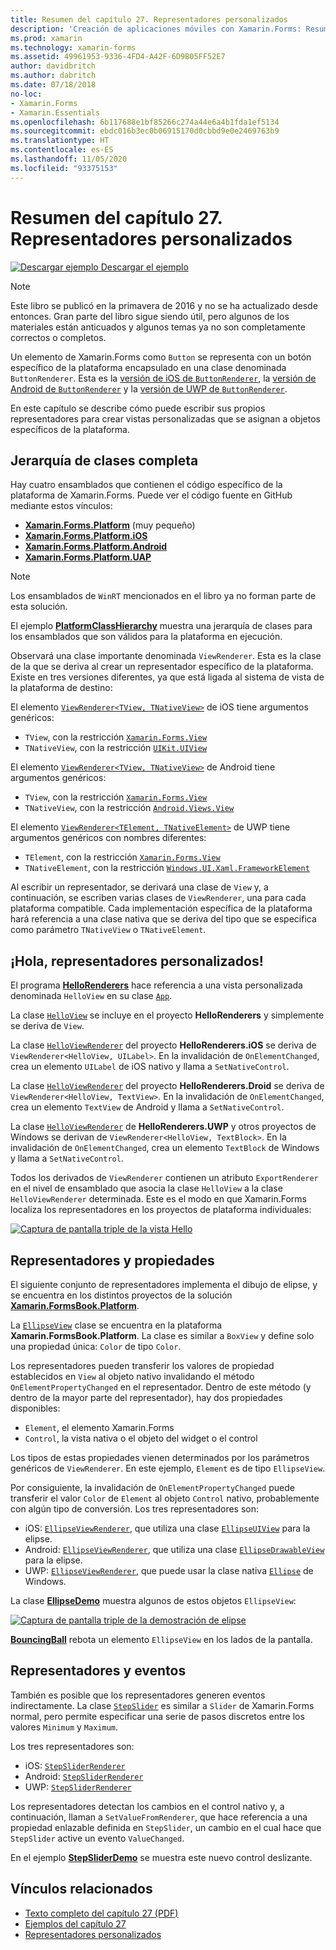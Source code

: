 ```yaml
---
title: Resumen del capítulo 27. Representadores personalizados
description: 'Creación de aplicaciones móviles con Xamarin.Forms: Resumen del capítulo 27. Representadores personalizados'
ms.prod: xamarin
ms.technology: xamarin-forms
ms.assetid: 49961953-9336-4FD4-A42F-6D9B05FF52E7
author: davidbritch
ms.author: dabritch
ms.date: 07/18/2018
no-loc:
- Xamarin.Forms
- Xamarin.Essentials
ms.openlocfilehash: 6b117688e1bf85266c274a44e6a4b1fda1ef5134
ms.sourcegitcommit: ebdc016b3ec0b06915170d0cbbd9e0e2469763b9
ms.translationtype: HT
ms.contentlocale: es-ES
ms.lasthandoff: 11/05/2020
ms.locfileid: "93375153"
---
```

# <a name="summary-of-chapter-27-custom-renderers"></a>Resumen del capítulo 27. Representadores personalizados

[![Descargar ejemplo](~/media/shared/download.png) Descargar el ejemplo](https://github.com/xamarin/xamarin-forms-book-samples/tree/master/Chapter27)

> [!NOTE]
> Este libro se publicó en la primavera de 2016 y no se ha actualizado desde entonces. Gran parte del libro sigue siendo útil, pero algunos de los materiales están anticuados y algunos temas ya no son completamente correctos o completos.

Un elemento de Xamarin.Forms como `Button` se representa con un botón específico de la plataforma encapsulado en una clase denominada `ButtonRenderer`.  Esta es la [versión de iOS de `ButtonRenderer`](https://github.com/xamarin/Xamarin.Forms/blob/master/Xamarin.Forms.Platform.iOS/Renderers/ButtonRenderer.cs), la [versión de Android de `ButtonRenderer`](https://github.com/xamarin/Xamarin.Forms/blob/master/Xamarin.Forms.Platform.Android/Renderers/ButtonRenderer.cs) y la [versión de UWP de `ButtonRenderer`](https://github.com/xamarin/Xamarin.Forms/blob/master/Xamarin.Forms.Platform.UAP/ButtonRenderer.cs).

En este capítulo se describe cómo puede escribir sus propios representadores para crear vistas personalizadas que se asignan a objetos específicos de la plataforma.

## <a name="the-complete-class-hierarchy"></a>Jerarquía de clases completa

Hay cuatro ensamblados que contienen el código específico de la plataforma de Xamarin.Forms.
Puede ver el código fuente en GitHub mediante estos vínculos:

- [ **Xamarin.Forms.Platform**](https://github.com/xamarin/Xamarin.Forms/tree/master/Xamarin.Forms.Platform) (muy pequeño)
- [ **Xamarin.Forms.Platform.iOS**](https://github.com/xamarin/Xamarin.Forms/tree/master/Xamarin.Forms.Platform.iOS)
- [ **Xamarin.Forms.Platform.Android**](https://github.com/xamarin/Xamarin.Forms/tree/master/Xamarin.Forms.Platform.Android)
- [ **Xamarin.Forms.Platform.UAP**](https://github.com/xamarin/Xamarin.Forms/tree/master/Xamarin.Forms.Platform.UAP)

> [!NOTE]
> Los ensamblados de `WinRT` mencionados en el libro ya no forman parte de esta solución.

El ejemplo [**PlatformClassHierarchy**](https://github.com/xamarin/xamarin-forms-book-samples/tree/master/Chapter27/PlatformClassHierarchy) muestra una jerarquía de clases para los ensamblados que son válidos para la plataforma en ejecución.

Observará una clase importante denominada `ViewRenderer`. Esta es la clase de la que se deriva al crear un representador específico de la plataforma. Existe en tres versiones diferentes, ya que está ligada al sistema de vista de la plataforma de destino:

El elemento [`ViewRenderer<TView, TNativeView>`](https://github.com/xamarin/Xamarin.Forms/blob/master/Xamarin.Forms.Platform.iOS/ViewRenderer.cs#L25) de iOS tiene argumentos genéricos:

- `TView`, con la restricción [`Xamarin.Forms.View`](xref:Xamarin.Forms.View)
- `TNativeView`, con la restricción [`UIKit.UIView`](xref:UIKit.UIView)

El elemento [`ViewRenderer<TView, TNativeView>`](https://github.com/xamarin/Xamarin.Forms/blob/master/Xamarin.Forms.Platform.Android/ViewRenderer.cs#L17) de Android tiene argumentos genéricos:

- `TView`, con la restricción [`Xamarin.Forms.View`](xref:Xamarin.Forms.View)
- `TNativeView`, con la restricción [`Android.Views.View`](xref:Android.Views.View)

El elemento [`ViewRenderer<TElement, TNativeElement>`](https://github.com/xamarin/Xamarin.Forms/blob/master/Xamarin.Forms.Platform.UAP/ViewRenderer.cs#L6) de UWP tiene argumentos genéricos con nombres diferentes:

- `TElement`, con la restricción [`Xamarin.Forms.View`](xref:Xamarin.Forms.View)
- `TNativeElement`, con la restricción [`Windows.UI.Xaml.FrameworkElement`](/uwp/api/Windows.UI.Xaml.FrameworkElement)

Al escribir un representador, se derivará una clase de `View` y, a continuación, se escriben varias clases de `ViewRenderer`, una para cada plataforma compatible. Cada implementación específica de la plataforma hará referencia a una clase nativa que se deriva del tipo que se especifica como parámetro `TNativeView` o `TNativeElement`.

## <a name="hello-custom-renderers"></a>¡Hola, representadores personalizados!

El programa [**HelloRenderers**](https://github.com/xamarin/xamarin-forms-book-samples/tree/master/Chapter27/HelloRenderers) hace referencia a una vista personalizada denominada `HelloView` en su clase [`App`](https://github.com/xamarin/xamarin-forms-book-samples/blob/master/Chapter27/HelloRenderers/HelloRenderers/HelloRenderers/App.cs).

La clase [`HelloView`](https://github.com/xamarin/xamarin-forms-book-samples/blob/master/Chapter27/HelloRenderers/HelloRenderers/HelloRenderers/HelloView.cs) se incluye en el proyecto **HelloRenderers** y simplemente se deriva de `View`.

La clase [`HelloViewRenderer`](https://github.com/xamarin/xamarin-forms-book-samples/blob/master/Chapter27/HelloRenderers/HelloRenderers/HelloRenderers.iOS/HelloViewRenderer.cs) del proyecto **HelloRenderers.iOS** se deriva de `ViewRenderer<HelloView, UILabel>`. En la invalidación de `OnElementChanged`, crea un elemento `UILabel` de iOS nativo y llama a `SetNativeControl`.

La clase [`HelloViewRenderer`](https://github.com/xamarin/xamarin-forms-book-samples/blob/master/Chapter27/HelloRenderers/HelloRenderers/HelloRenderers.Droid/HelloViewRenderer.cs) del proyecto **HelloRenderers.Droid** se deriva de `ViewRenderer<HelloView, TextView>`. En la invalidación de `OnElementChanged`, crea un elemento `TextView` de Android y llama a `SetNativeControl`.

La clase [`HelloViewRenderer`](https://github.com/xamarin/xamarin-forms-book-samples/blob/master/Chapter27/HelloRenderers/HelloRenderers/HelloRenderers.UWP/HelloViewRenderer.cs) de **HelloRenderers.UWP** y otros proyectos de Windows se derivan de `ViewRenderer<HelloView, TextBlock>`. En la invalidación de `OnElementChanged`, crea un elemento `TextBlock` de Windows y llama a `SetNativeControl`.

Todos los derivados de `ViewRenderer` contienen un atributo `ExportRenderer` en el nivel de ensamblado que asocia la clase `HelloView` a la clase `HelloViewRenderer` determinada. Este es el modo en que Xamarin.Forms localiza los representadores en los proyectos de plataforma individuales:

[![Captura de pantalla triple de la vista Hello](images/ch27fg02-small.png "Representadores personalizados")](images/ch27fg02-large.png#lightbox "Representadores personalizados")

## <a name="renderers-and-properties"></a>Representadores y propiedades

El siguiente conjunto de representadores implementa el dibujo de elipse, y se encuentra en los distintos proyectos de la solución [ **Xamarin.FormsBook.Platform**](https://github.com/xamarin/xamarin-forms-book-samples/tree/master/Libraries/Xamarin.FormsBook.Platform).

La [`EllipseView`](https://github.com/xamarin/xamarin-forms-book-samples/blob/master/Libraries/Xamarin.FormsBook.Platform/Xamarin.FormsBook.Platform/EllipseView.cs) clase se encuentra en la plataforma **Xamarin.FormsBook.Platform**. La clase es similar a `BoxView` y define solo una propiedad única: `Color` de tipo `Color`.

Los representadores pueden transferir los valores de propiedad establecidos en `View` al objeto nativo invalidando el método `OnElementPropertyChanged` en el representador. Dentro de este método (y dentro de la mayor parte del representador), hay dos propiedades disponibles:

- `Element`, el elemento Xamarin.Forms
- `Control`, la vista nativa o el objeto del widget o el control

Los tipos de estas propiedades vienen determinados por los parámetros genéricos de `ViewRenderer`. En este ejemplo, `Element` es de tipo `EllipseView`.

Por consiguiente, la invalidación de `OnElementPropertyChanged` puede transferir el valor `Color` de `Element` al objeto `Control` nativo, probablemente con algún tipo de conversión. Los tres representadores son:

- iOS: [`EllipseViewRenderer`](https://github.com/xamarin/xamarin-forms-book-samples/blob/master/Libraries/Xamarin.FormsBook.Platform/Xamarin.FormsBook.Platform.iOS/EllipseViewRenderer.cs), que utiliza una clase [`EllipseUIView`](https://github.com/xamarin/xamarin-forms-book-samples/blob/master/Libraries/Xamarin.FormsBook.Platform/Xamarin.FormsBook.Platform.iOS/EllipseUIView.cs) para la elipse.
- Android: [`EllipseViewRenderer`](https://github.com/xamarin/xamarin-forms-book-samples/blob/master/Libraries/Xamarin.FormsBook.Platform/Xamarin.FormsBook.Platform.Android/EllipseViewRenderer.cs), que utiliza una clase [`EllipseDrawableView`](https://github.com/xamarin/xamarin-forms-book-samples/blob/master/Libraries/Xamarin.FormsBook.Platform/Xamarin.FormsBook.Platform.Android/EllipseDrawableView.cs) para la elipse.
- UWP: [`EllipseViewRenderer`](https://github.com/xamarin/xamarin-forms-book-samples/blob/master/Libraries/Xamarin.FormsBook.Platform/Xamarin.FormsBook.Platform.WinRT/EllipseViewRenderer.cs), que puede usar la clase nativa [`Ellipse`](/uwp/api/Windows.UI.Xaml.Shapes.Ellipse) de Windows.

La clase [**EllipseDemo**](https://github.com/xamarin/xamarin-forms-book-samples/tree/master/Chapter27/EllipseDemo) muestra algunos de estos objetos `EllipseView`:

[![Captura de pantalla triple de la demostración de elipse](images/ch27fg03-small.png "Representadores personalizados de EllipseView")](images/ch27fg03-large.png#lightbox "Representadores personalizados de EllipseView")

[**BouncingBall**](https://github.com/xamarin/xamarin-forms-book-samples/tree/master/Chapter27/BouncingBall) rebota un elemento `EllipseView` en los lados de la pantalla.

## <a name="renderers-and-events"></a>Representadores y eventos

También es posible que los representadores generen eventos indirectamente. La clase [`StepSlider`](https://github.com/xamarin/xamarin-forms-book-samples/blob/master/Libraries/Xamarin.FormsBook.Platform/Xamarin.FormsBook.Platform/StepSlider.cs) es similar a `Slider` de Xamarin.Forms normal, pero permite especificar una serie de pasos discretos entre los valores `Minimum` y `Maximum`.

Los tres representadores son:

- iOS: [`StepSliderRenderer`](https://github.com/xamarin/xamarin-forms-book-samples/blob/master/Libraries/Xamarin.FormsBook.Platform/Xamarin.FormsBook.Platform.iOS/StepSliderRenderer.cs)
- Android: [`StepSliderRenderer`](https://github.com/xamarin/xamarin-forms-book-samples/blob/master/Libraries/Xamarin.FormsBook.Platform/Xamarin.FormsBook.Platform.Android/StepSliderRenderer.cs)
- UWP: [`StepSliderRenderer`](https://github.com/xamarin/xamarin-forms-book-samples/blob/master/Libraries/Xamarin.FormsBook.Platform/Xamarin.FormsBook.Platform.WinRT/StepSliderRenderer.cs)

Los representadores detectan los cambios en el control nativo y, a continuación, llaman a `SetValueFromRenderer`, que hace referencia a una propiedad enlazable definida en `StepSlider`, un cambio en el cual hace que `StepSlider` active un evento `ValueChanged`.

En el ejemplo [**StepSliderDemo**](https://github.com/xamarin/xamarin-forms-book-samples/tree/master/Chapter27/StepSliderDemo) se muestra este nuevo control deslizante.

## <a name="related-links"></a>Vínculos relacionados

- [Texto completo del capítulo 27 (PDF)](https://download.xamarin.com/developer/xamarin-forms-book/XamarinFormsBook-Ch27-Apr2016.pdf)
- [Ejemplos del capítulo 27](https://github.com/xamarin/xamarin-forms-book-samples/tree/master/Chapter27)
- [Representadores personalizados](~/xamarin-forms/app-fundamentals/custom-renderer/index.md)
